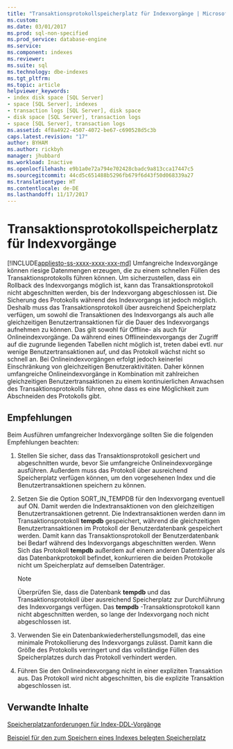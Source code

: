```yaml
---
title: "Transaktionsprotokollspeicherplatz für Indexvorgänge | Microsoft-Dokumentation"
ms.custom: 
ms.date: 03/01/2017
ms.prod: sql-non-specified
ms.prod_service: database-engine
ms.service: 
ms.component: indexes
ms.reviewer: 
ms.suite: sql
ms.technology: dbe-indexes
ms.tgt_pltfrm: 
ms.topic: article
helpviewer_keywords:
- index disk space [SQL Server]
- space [SQL Server], indexes
- transaction logs [SQL Server], disk space
- disk space [SQL Server], transaction logs
- space [SQL Server], transaction logs
ms.assetid: 4f8a4922-4507-4072-be67-c690528d5c3b
caps.latest.revision: "17"
author: BYHAM
ms.author: rickbyh
manager: jhubbard
ms.workload: Inactive
ms.openlocfilehash: e9b1a0e72a794e702428cbadc9a813cca17447c5
ms.sourcegitcommit: 44cd5c651488b5296fb679f6d43f50d068339a27
ms.translationtype: HT
ms.contentlocale: de-DE
ms.lasthandoff: 11/17/2017
---
```

# <a name="transaction-log-disk-space-for-index-operations"></a>Transaktionsprotokollspeicherplatz für Indexvorgänge
[!INCLUDE[appliesto-ss-xxxx-xxxx-xxx-md](../../includes/appliesto-ss-xxxx-xxxx-xxx-md.md)] Umfangreiche Indexvorgänge können riesige Datenmengen erzeugen, die zu einem schnellen Füllen des Transaktionsprotokolls führen können. Um sicherzustellen, dass ein Rollback des Indexvorgangs möglich ist, kann das Transaktionsprotokoll nicht abgeschnitten werden, bis der Indexvorgang abgeschlossen ist. Die Sicherung des Protokolls während des Indexvorgangs ist jedoch möglich. Deshalb muss das Transaktionsprotokoll über ausreichend Speicherplatz verfügen, um sowohl die Transaktionen des Indexvorgangs als auch alle gleichzeitigen Benutzertransaktionen für die Dauer des Indexvorgangs aufnehmen zu können. Das gilt sowohl für Offline- als auch für Onlineindexvorgänge. Da während eines Offlineindexvorgangs der Zugriff auf die zugrunde liegenden Tabellen nicht möglich ist, treten dabei evtl. nur wenige Benutzertransaktionen auf, und das Protokoll wächst nicht so schnell an. Bei Onlineindexvorgängen erfolgt jedoch keinerlei Einschränkung von gleichzeitigen Benutzeraktivitäten. Daher können umfangreiche Onlineindexvorgänge in Kombination mit zahlreichen gleichzeitigen Benutzertransaktionen zu einem kontinuierlichen Anwachsen des Transaktionsprotokolls führen, ohne dass es eine Möglichkeit zum Abschneiden des Protokolls gibt.  
  
## <a name="recommendations"></a>Empfehlungen  
 Beim Ausführen umfangreicher Indexvorgänge sollten Sie die folgenden Empfehlungen beachten:  
  
1.  Stellen Sie sicher, dass das Transaktionsprotokoll gesichert und abgeschnitten wurde, bevor Sie umfangreiche Onlineindexvorgänge ausführen. Außerdem muss das Protokoll über ausreichend Speicherplatz verfügen können, um den vorgesehenen Index und die Benutzertransaktionen speichern zu können.  
  
2.  Setzen Sie die Option SORT_IN_TEMPDB für den Indexvorgang eventuell auf ON. Damit werden die Indextransaktionen von den gleichzeitigen Benutzertransaktionen getrennt. Die Indextransaktionen werden dann im Transaktionsprotokoll **tempdb** gespeichert, während die gleichzeitigen Benutzertransaktionen im Protokoll der Benutzerdatenbank gespeichert werden. Damit kann das Transaktionsprotokoll der Benutzerdatenbank bei Bedarf während des Indexvorgangs abgeschnitten werden. Wenn Sich das Protokoll **tempdb** außerdem auf einem anderen Datenträger als das Datenbankprotokoll befindet, konkurrieren die beiden Protokolle nicht um Speicherplatz auf demselben Datenträger.  
  
    > [!NOTE]  
    >  Überprüfen Sie, dass die Datenbank **tempdb** und das Transaktionsprotokoll über ausreichend Speicherplatz zur Durchführung des Indexvorgangs verfügen. Das **tempdb** -Transaktionsprotokoll kann nicht abgeschnitten werden, so lange der Indexvorgang noch nicht abgeschlossen ist.  
  
3.  Verwenden Sie ein Datenbankwiederherstellungsmodell, das eine minimale Protokollierung des Indexvorgangs zulässt. Damit kann die Größe des Protokolls verringert und das vollständige Füllen des Speicherplatzes durch das Protokoll verhindert werden.  
  
4.  Führen Sie den Onlineindexvorgang nicht in einer expliziten Transaktion aus. Das Protokoll wird nicht abgeschnitten, bis die explizite Transaktion abgeschlossen ist.  
  
## <a name="related-content"></a>Verwandte Inhalte  
 [Speicherplatzanforderungen für Index-DDL-Vorgänge](../../relational-databases/indexes/disk-space-requirements-for-index-ddl-operations.md)  
  
 [Beispiel für den zum Speichern eines Indexes belegten Speicherplatz](../../relational-databases/indexes/index-disk-space-example.md)  
  
  
